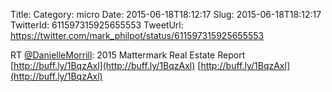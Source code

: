 Title: 
Category: micro
Date: 2015-06-18T18:12:17
Slug: 2015-06-18T18:12:17
TwitterId: 611597315925655553
TweetUrl: https://twitter.com/mark_philpot/status/611597315925655553

RT [@DanielleMorrill](https://twitter.com/DanielleMorrill): 2015 Mattermark Real Estate Report [http://buff.ly/1BqzAxl](http://buff.ly/1BqzAxl) [http://buff.ly/1BqzAxl](http://buff.ly/1BqzAxl)